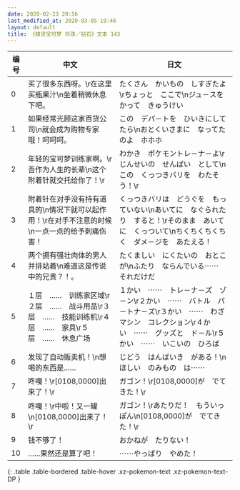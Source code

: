 ```yaml
---
date: 2020-02-23 20:56
last_modified_at: 2020-03-05 19:46
layout: default
title: 《精灵宝可梦 珍珠／钻石》文本 143
---
```

| 编号 | 中文 | 日文 |
| ---- | ---- | ---- |
| 0 | 买了很多东西呀。\r在这里买瓶果汁\n坐着稍微休息下吧。 | たくさん　かいもの　しすぎたよ\rちょっと　ここで\nジュ－スを　かって　きゅうけい |
| 1 | 如果经常光顾这家百货公司\n就会成为购物专家哦！呵呵呵。 | この　デパ－トを　ひいきにしてたら\nおとくいさまに　なってたのよ　ホホホ |
| 2 | 年轻的宝可梦训练家啊。\r吾作为人生的长辈\n这个附着针就交托给你了！\r | わかき　ポケモントレ－ナ－よ\rじんせいの　せんぱい　として\nこの　くっつきバリを　わたそう！\r |
| 3 | 附着针在对手没有持有道具的\n情况下就可以起作用！\r在对手不注意的时候\n一点一点的给予刺痛伤害！ | くっつきバリは　どうぐを　もっていない\nあいてに　なぐられたり　すると！\rそのまま　あいてに　くっついて\nちくちくちくちく　ダメ－ジを　あたえる！ |
| 4 | 两个拥有强壮肉体的男人并排站着\n难道这是传说中的兄贵？！。 | たくましい　にくたいの　おとこが\nふたり　ならんでいる⋯⋯　それだけだ |
| 5 | １层　……　训练家区域\r２层　……　战斗用品\r３层　……　技能训练机\r４层　……　家具\r５层　……　休息广场 | １かい　⋯⋯　トレ－ナ－ズ　ゾ－ン\r２かい　⋯⋯　バトル　パ－トナ－ズ\r３かい　⋯⋯　わざマシン　コレクション\r４かい　⋯⋯　グッズと　ド－ル\r５かい　⋯⋯　いこいの　ひろば |
| 6 | 发现了自动贩卖机！\n想喝的东西是…… | じどう　はんばいき　がある！\nほしい　のみもの　は⋯⋯ |
| 7 | 咚嘎！\r[0108,0000]出来了！\r | ガゴン！\r[0108,0000]が　でてきた！\r |
| 8 | 咚嘎！\r中啦！又一罐\n[0108,0000]出来了！\r | ガゴン！\rあたりだ！　もういっぽん\n[0108,0000]が　でてきた！\r |
| 9 | 钱不够了！ | おかねが　たりない！ |
| 10 | ……果然还是算了吧！ | ⋯⋯やっぱり　やめた！ |
{: .table .table-bordered .table-hover .xz-pokemon-text .xz-pokemon-text-DP }